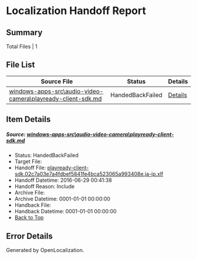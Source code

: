 # <a name='report-top'></a> Localization Handoff Report

## Summary
 Total Files | 1

## File List
 Source File | Status | Details 
 ----------- | ------ | ------- 
 [windows-apps-src\audio-video-camera\playready-client-sdk.md](https://github.com/Microsoft/windows-apps/blob/5cae0870142282eaf2f3db05e0e202db7e74ef26/windows-apps-src/audio-video-camera/playready-client-sdk.md) | HandedBackFailed | [Details](#eef128afc0da6f55a76b8c664f9049dc1ec48da1487)

## Item Details
##### <a name='eef128afc0da6f55a76b8c664f9049dc1ec48da1487'></a> Source: [windows-apps-src\audio-video-camera\playready-client-sdk.md](https://github.com/Microsoft/windows-apps/blob/5cae0870142282eaf2f3db05e0e202db7e74ef26/windows-apps-src/audio-video-camera/playready-client-sdk.md)
* Status: HandedBackFailed
* Target File: 
* Handoff File: [playready-client-sdk.02c7a03e7a4fdbef5841fe4bca523065a993408e.ja-jp.xlf](https://github.com/Microsoft/WDG.handoff/blob/24973cf1ebd0022fe4af81ac91c9754f0328a5e8/ol-handoff/Microsoft/windows-apps.ja-jp/master/playready-client-sdk.02c7a03e7a4fdbef5841fe4bca523065a993408e.ja-jp.xlf)
* Handoff Datetime: 2016-06-29 00:41:38
* Handoff Reason: Include
* Archive File: 
* Archive Datetime: 0001-01-01 00:00:00
* Handback File: 
* Handback Datetime: 0001-01-01 00:00:00
* [Back to Top](#report-top)


## Error Details

Generated by OpenLocalization.
